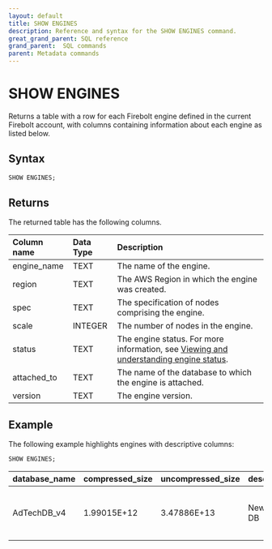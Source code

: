 ```yaml
---
layout: default
title: SHOW ENGINES
description: Reference and syntax for the SHOW ENGINES command.
great_grand_parent: SQL reference
grand_parent:  SQL commands
parent: Metadata commands
---
```


# SHOW ENGINES

Returns a table with a row for each Firebolt engine defined in the current Firebolt account, with columns containing information about each engine as listed below.

## Syntax

```sql
SHOW ENGINES;
```

## Returns

The returned table has the following columns.

| Column name                 | Data Type   | Description |
| :---------------------------| :-----------| :-----------|
| engine_name                 | TEXT      | The name of the engine. |
| region                      | TEXT      | The AWS Region in which the engine was created. |
| spec                        | TEXT      | The specification of nodes comprising the engine. |
| scale                       | INTEGER         | The number of nodes in the engine. |
| status                      | TEXT      | The engine status. For more information, see [Viewing and understanding engine status](../../working-with-engines/understanding-engine-fundamentals.md#viewing-and-understanding-engine-status). |
| attached_to                 | TEXT      | The name of the database to which the engine is attached. |
| version                     | TEXT      | The engine version. |

## Example

The following example highlights engines with descriptive columns: 

```sql
SHOW ENGINES;
```

| database_name |	compressed_size |	uncompressed_size |	description |	created_on |	created_by	|region	| attached_engines |	errors |
|:-------|:-------|:--------|:-------|:-----|:--------|:-------|:------|:-------|
| AdTechDB_v4 |	1.99015E+12 |	3.47886E+13 |	New Demo DB | firebolt-demo |	2022-06-15T11:48:31.683328Z	|SA Demo	us-east-1	| AdTechDB_v4_Analytics (default), AdTechDB_v4_Analytics_Small, AdTechDB_v4_demo_ingestion, AdTechDB_v4_overnight_example |	-